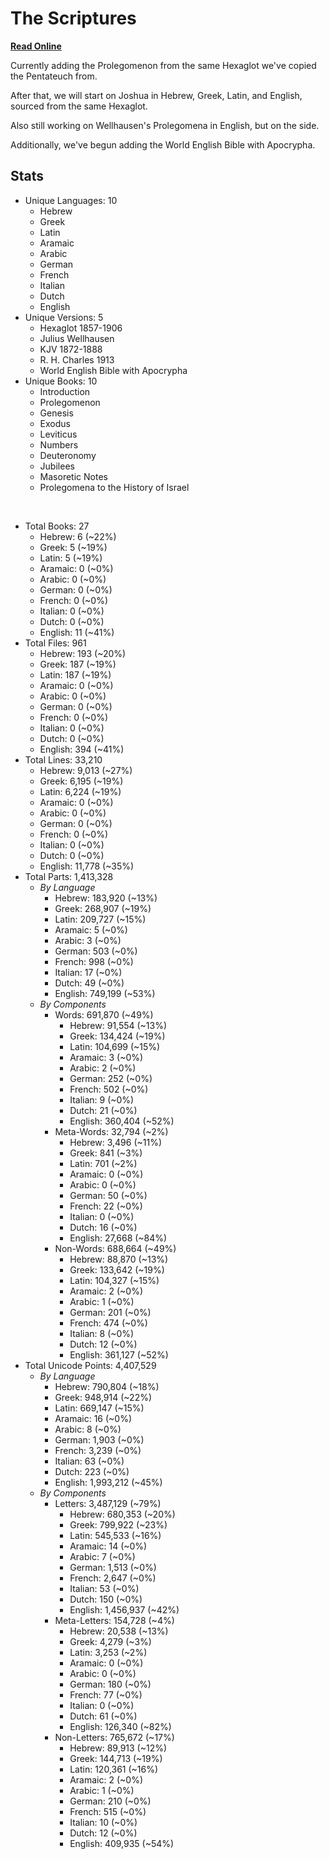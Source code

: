 # The Scriptures

**[Read Online](https://r-neal-kelly.github.io/the_scriptures/)**

Currently adding the Prolegomenon from the same Hexaglot we've copied the Pentateuch from.

After that, we will start on Joshua in Hebrew, Greek, Latin, and English, sourced from the same Hexaglot.

Also still working on Wellhausen's Prolegomena in English, but on the side.

Additionally, we've begun adding the World English Bible with Apocrypha.

## Stats

- Unique Languages: 10
    - Hebrew
    - Greek
    - Latin
    - Aramaic
    - Arabic
    - German
    - French
    - Italian
    - Dutch
    - English
- Unique Versions: 5
    - Hexaglot 1857-1906
    - Julius Wellhausen
    - KJV 1872-1888
    - R. H. Charles 1913
    - World English Bible with Apocrypha
- Unique Books: 10
    - Introduction
    - Prolegomenon
    - Genesis
    - Exodus
    - Leviticus
    - Numbers
    - Deuteronomy
    - Jubilees
    - Masoretic Notes
    - Prolegomena to the History of Israel

<br>

- Total Books: 27
    - Hebrew: 6 (~22%)
    - Greek: 5 (~19%)
    - Latin: 5 (~19%)
    - Aramaic: 0 (~0%)
    - Arabic: 0 (~0%)
    - German: 0 (~0%)
    - French: 0 (~0%)
    - Italian: 0 (~0%)
    - Dutch: 0 (~0%)
    - English: 11 (~41%)
- Total Files: 961
    - Hebrew: 193 (~20%)
    - Greek: 187 (~19%)
    - Latin: 187 (~19%)
    - Aramaic: 0 (~0%)
    - Arabic: 0 (~0%)
    - German: 0 (~0%)
    - French: 0 (~0%)
    - Italian: 0 (~0%)
    - Dutch: 0 (~0%)
    - English: 394 (~41%)
- Total Lines: 33,210
    - Hebrew: 9,013 (~27%)
    - Greek: 6,195 (~19%)
    - Latin: 6,224 (~19%)
    - Aramaic: 0 (~0%)
    - Arabic: 0 (~0%)
    - German: 0 (~0%)
    - French: 0 (~0%)
    - Italian: 0 (~0%)
    - Dutch: 0 (~0%)
    - English: 11,778 (~35%)
- Total Parts: 1,413,328
    - <i>By Language</i>
        - Hebrew: 183,920 (~13%)
        - Greek: 268,907 (~19%)
        - Latin: 209,727 (~15%)
        - Aramaic: 5 (~0%)
        - Arabic: 3 (~0%)
        - German: 503 (~0%)
        - French: 998 (~0%)
        - Italian: 17 (~0%)
        - Dutch: 49 (~0%)
        - English: 749,199 (~53%)
    - <i>By Components</i>
        - Words: 691,870 (~49%)
            - Hebrew: 91,554 (~13%)
            - Greek: 134,424 (~19%)
            - Latin: 104,699 (~15%)
            - Aramaic: 3 (~0%)
            - Arabic: 2 (~0%)
            - German: 252 (~0%)
            - French: 502 (~0%)
            - Italian: 9 (~0%)
            - Dutch: 21 (~0%)
            - English: 360,404 (~52%)
        - Meta-Words: 32,794 (~2%)
            - Hebrew: 3,496 (~11%)
            - Greek: 841 (~3%)
            - Latin: 701 (~2%)
            - Aramaic: 0 (~0%)
            - Arabic: 0 (~0%)
            - German: 50 (~0%)
            - French: 22 (~0%)
            - Italian: 0 (~0%)
            - Dutch: 16 (~0%)
            - English: 27,668 (~84%)
        - Non-Words: 688,664 (~49%)
            - Hebrew: 88,870 (~13%)
            - Greek: 133,642 (~19%)
            - Latin: 104,327 (~15%)
            - Aramaic: 2 (~0%)
            - Arabic: 1 (~0%)
            - German: 201 (~0%)
            - French: 474 (~0%)
            - Italian: 8 (~0%)
            - Dutch: 12 (~0%)
            - English: 361,127 (~52%)
- Total Unicode Points: 4,407,529
    - <i>By Language</i>
        - Hebrew: 790,804 (~18%)
        - Greek: 948,914 (~22%)
        - Latin: 669,147 (~15%)
        - Aramaic: 16 (~0%)
        - Arabic: 8 (~0%)
        - German: 1,903 (~0%)
        - French: 3,239 (~0%)
        - Italian: 63 (~0%)
        - Dutch: 223 (~0%)
        - English: 1,993,212 (~45%)
    - <i>By Components</i>
        - Letters: 3,487,129 (~79%)
            - Hebrew: 680,353 (~20%)
            - Greek: 799,922 (~23%)
            - Latin: 545,533 (~16%)
            - Aramaic: 14 (~0%)
            - Arabic: 7 (~0%)
            - German: 1,513 (~0%)
            - French: 2,647 (~0%)
            - Italian: 53 (~0%)
            - Dutch: 150 (~0%)
            - English: 1,456,937 (~42%)
        - Meta-Letters: 154,728 (~4%)
            - Hebrew: 20,538 (~13%)
            - Greek: 4,279 (~3%)
            - Latin: 3,253 (~2%)
            - Aramaic: 0 (~0%)
            - Arabic: 0 (~0%)
            - German: 180 (~0%)
            - French: 77 (~0%)
            - Italian: 0 (~0%)
            - Dutch: 61 (~0%)
            - English: 126,340 (~82%)
        - Non-Letters: 765,672 (~17%)
            - Hebrew: 89,913 (~12%)
            - Greek: 144,713 (~19%)
            - Latin: 120,361 (~16%)
            - Aramaic: 2 (~0%)
            - Arabic: 1 (~0%)
            - German: 210 (~0%)
            - French: 515 (~0%)
            - Italian: 10 (~0%)
            - Dutch: 12 (~0%)
            - English: 409,935 (~54%)
